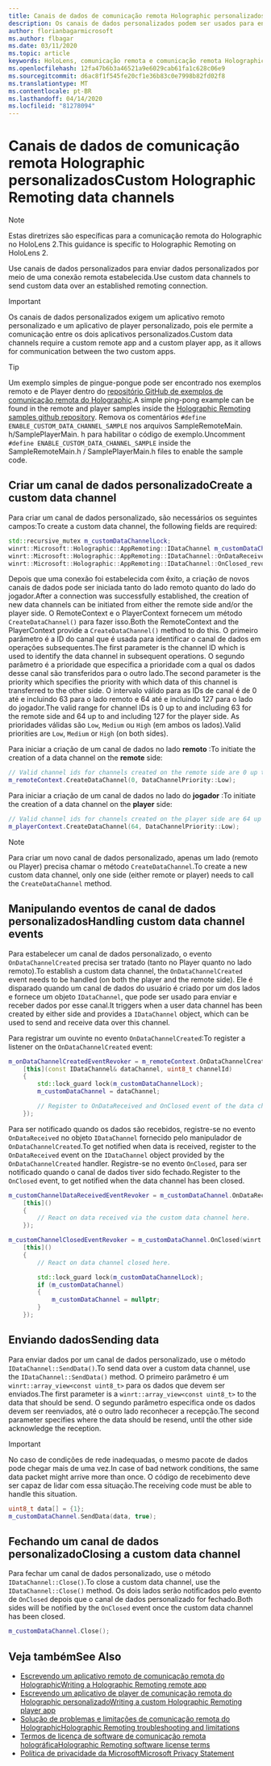 ```yaml
---
title: Canais de dados de comunicação remota Holographic personalizados
description: Os canais de dados personalizados podem ser usados para enviar dados do usuário pela conexão remota Holographic já estabelecida.
author: florianbagarmicrosoft
ms.author: flbagar
ms.date: 03/11/2020
ms.topic: article
keywords: HoloLens, comunicação remota e comunicação remota Holographic
ms.openlocfilehash: 12fa47b6b3a46521a9e6029cab61fa1c628c06e9
ms.sourcegitcommit: d6ac8f1f545fe20cf1e36b83c0e7998b82fd02f8
ms.translationtype: MT
ms.contentlocale: pt-BR
ms.lasthandoff: 04/14/2020
ms.locfileid: "81278094"
---
```

# <a name="custom-holographic-remoting-data-channels"></a><span data-ttu-id="c70c3-104">Canais de dados de comunicação remota Holographic personalizados</span><span class="sxs-lookup"><span data-stu-id="c70c3-104">Custom Holographic Remoting data channels</span></span>

>[!NOTE]
><span data-ttu-id="c70c3-105">Estas diretrizes são específicas para a comunicação remota do Holographic no HoloLens 2.</span><span class="sxs-lookup"><span data-stu-id="c70c3-105">This guidance is specific to Holographic Remoting on HoloLens 2.</span></span>

<span data-ttu-id="c70c3-106">Use canais de dados personalizados para enviar dados personalizados por meio de uma conexão remota estabelecida.</span><span class="sxs-lookup"><span data-stu-id="c70c3-106">Use custom data channels to send custom data over an established remoting connection.</span></span>

>[!IMPORTANT]
><span data-ttu-id="c70c3-107">Os canais de dados personalizados exigem um aplicativo remoto personalizado e um aplicativo de player personalizado, pois ele permite a comunicação entre os dois aplicativos personalizados.</span><span class="sxs-lookup"><span data-stu-id="c70c3-107">Custom data channels require a custom remote app and a custom player app, as it allows for communication between the two custom apps.</span></span>

>[!TIP]
><span data-ttu-id="c70c3-108">Um exemplo simples de pingue-pongue pode ser encontrado nos exemplos remoto e de Player dentro do [repositório GitHub de exemplos de comunicação remota do Holographic](https://github.com/microsoft/MixedReality-HolographicRemoting-Samples).</span><span class="sxs-lookup"><span data-stu-id="c70c3-108">A simple ping-pong example can be found in the remote and player samples inside the [Holographic Remoting samples github repository](https://github.com/microsoft/MixedReality-HolographicRemoting-Samples).</span></span> <span data-ttu-id="c70c3-109">Remova os comentários ```#define ENABLE_CUSTOM_DATA_CHANNEL_SAMPLE``` nos arquivos SampleRemoteMain. h/SamplePlayerMain. h para habilitar o código de exemplo.</span><span class="sxs-lookup"><span data-stu-id="c70c3-109">Uncomment ```#define ENABLE_CUSTOM_DATA_CHANNEL_SAMPLE``` inside the SampleRemoteMain.h / SamplePlayerMain.h files to enable the sample code.</span></span>


## <a name="create-a-custom-data-channel"></a><span data-ttu-id="c70c3-110">Criar um canal de dados personalizado</span><span class="sxs-lookup"><span data-stu-id="c70c3-110">Create a custom data channel</span></span>


<span data-ttu-id="c70c3-111">Para criar um canal de dados personalizado, são necessários os seguintes campos:</span><span class="sxs-lookup"><span data-stu-id="c70c3-111">To create a custom data channel, the following fields are required:</span></span>
```cpp
std::recursive_mutex m_customDataChannelLock;
winrt::Microsoft::Holographic::AppRemoting::IDataChannel m_customDataChannel = nullptr;
winrt::Microsoft::Holographic::AppRemoting::IDataChannel::OnDataReceived_revoker m_customChannelDataReceivedEventRevoker;
winrt::Microsoft::Holographic::AppRemoting::IDataChannel::OnClosed_revoker m_customChannelClosedEventRevoker;
```

<span data-ttu-id="c70c3-112">Depois que uma conexão foi estabelecida com êxito, a criação de novos canais de dados pode ser iniciada tanto do lado remoto quanto do lado do jogador.</span><span class="sxs-lookup"><span data-stu-id="c70c3-112">After a connection was successfully established, the creation of new data channels can be initiated from either the remote side and/or the player side.</span></span> <span data-ttu-id="c70c3-113">O RemoteContext e o PlayerContext fornecem um método ```CreateDataChannel()``` para fazer isso.</span><span class="sxs-lookup"><span data-stu-id="c70c3-113">Both the RemoteContext and the PlayerContext provide a ```CreateDataChannel()``` method to do this.</span></span> <span data-ttu-id="c70c3-114">O primeiro parâmetro é a ID do canal que é usada para identificar o canal de dados em operações subsequentes.</span><span class="sxs-lookup"><span data-stu-id="c70c3-114">The first parameter is the channel ID which is used to identify the data channel in subsequent operations.</span></span> <span data-ttu-id="c70c3-115">O segundo parâmetro é a prioridade que especifica a prioridade com a qual os dados desse canal são transferidos para o outro lado.</span><span class="sxs-lookup"><span data-stu-id="c70c3-115">The second parameter is the priority which specifies the priority with which data of this channel is transferred to the other side.</span></span> <span data-ttu-id="c70c3-116">O intervalo válido para as IDs de canal é de 0 até e incluindo 63 para o lado remoto e 64 até e incluindo 127 para o lado do jogador.</span><span class="sxs-lookup"><span data-stu-id="c70c3-116">The valid range for channel IDs is 0 up to and including 63 for the remote side and 64 up to and including 127 for the player side.</span></span> <span data-ttu-id="c70c3-117">As prioridades válidas são ```Low```, ```Medium``` ou ```High``` (em ambos os lados).</span><span class="sxs-lookup"><span data-stu-id="c70c3-117">Valid priorities are ```Low```, ```Medium``` or ```High``` (on both sides).</span></span>

<span data-ttu-id="c70c3-118">Para iniciar a criação de um canal de dados no lado **remoto** :</span><span class="sxs-lookup"><span data-stu-id="c70c3-118">To initiate the creation of a data channel on the **remote** side:</span></span>
```cpp
// Valid channel ids for channels created on the remote side are 0 up to and including 63
m_remoteContext.CreateDataChannel(0, DataChannelPriority::Low);
```

<span data-ttu-id="c70c3-119">Para iniciar a criação de um canal de dados no lado do **jogador** :</span><span class="sxs-lookup"><span data-stu-id="c70c3-119">To initiate the creation of a data channel on the **player** side:</span></span>
```cpp
// Valid channel ids for channels created on the player side are 64 up to and including 127
m_playerContext.CreateDataChannel(64, DataChannelPriority::Low);
```

>[!NOTE]
><span data-ttu-id="c70c3-120">Para criar um novo canal de dados personalizado, apenas um lado (remoto ou Player) precisa chamar o método ```CreateDataChannel```.</span><span class="sxs-lookup"><span data-stu-id="c70c3-120">To create a new custom data channel, only one side (either remote or player) needs to call the ```CreateDataChannel``` method.</span></span>

## <a name="handling-custom-data-channel-events"></a><span data-ttu-id="c70c3-121">Manipulando eventos de canal de dados personalizados</span><span class="sxs-lookup"><span data-stu-id="c70c3-121">Handling custom data channel events</span></span>

<span data-ttu-id="c70c3-122">Para estabelecer um canal de dados personalizado, o evento ```OnDataChannelCreated``` precisa ser tratado (tanto no Player quanto no lado remoto).</span><span class="sxs-lookup"><span data-stu-id="c70c3-122">To establish a custom data channel, the ```OnDataChannelCreated``` event needs to be handled (on both the player and the remote side).</span></span> <span data-ttu-id="c70c3-123">Ele é disparado quando um canal de dados do usuário é criado por um dos lados e fornece um objeto ```IDataChannel```, que pode ser usado para enviar e receber dados por esse canal.</span><span class="sxs-lookup"><span data-stu-id="c70c3-123">It triggers when a user data channel has been created by either side and provides a ```IDataChannel``` object, which can be used to send and receive data over this channel.</span></span>

<span data-ttu-id="c70c3-124">Para registrar um ouvinte no evento ```OnDataChannelCreated```:</span><span class="sxs-lookup"><span data-stu-id="c70c3-124">To register a listener on the ```OnDataChannelCreated``` event:</span></span>
```cpp
m_onDataChannelCreatedEventRevoker = m_remoteContext.OnDataChannelCreated(winrt::auto_revoke,
    [this](const IDataChannel& dataChannel, uint8_t channelId)
    {
        std::lock_guard lock(m_customDataChannelLock);
        m_customDataChannel = dataChannel;

        // Register to OnDataReceived and OnClosed event of the data channel here, see below...
    });
```

<span data-ttu-id="c70c3-125">Para ser notificado quando os dados são recebidos, registre-se no evento ```OnDataReceived``` no objeto ```IDataChannel``` fornecido pelo manipulador de ```OnDataChannelCreated```.</span><span class="sxs-lookup"><span data-stu-id="c70c3-125">To get notified when data is received, register to the ```OnDataReceived``` event on the ```IDataChannel``` object provided by the ```OnDataChannelCreated``` handler.</span></span> <span data-ttu-id="c70c3-126">Registre-se no evento ```OnClosed```, para ser notificado quando o canal de dados tiver sido fechado.</span><span class="sxs-lookup"><span data-stu-id="c70c3-126">Register to the ```OnClosed``` event, to get notified when the data channel has been closed.</span></span>

```cpp
m_customChannelDataReceivedEventRevoker = m_customDataChannel.OnDataReceived(winrt::auto_revoke, 
    [this]()
    {
        // React on data received via the custom data channel here.
    });

m_customChannelClosedEventRevoker = m_customDataChannel.OnClosed(winrt::auto_revoke,
    [this]()
    {
        // React on data channel closed here.

        std::lock_guard lock(m_customDataChannelLock);
        if (m_customDataChannel)
        {
            m_customDataChannel = nullptr;
        }
    });
```

## <a name="sending-data"></a><span data-ttu-id="c70c3-127">Enviando dados</span><span class="sxs-lookup"><span data-stu-id="c70c3-127">Sending data</span></span>

<span data-ttu-id="c70c3-128">Para enviar dados por um canal de dados personalizado, use o método ```IDataChannel::SendData()```.</span><span class="sxs-lookup"><span data-stu-id="c70c3-128">To send data over a custom data channel, use the ```IDataChannel::SendData()``` method.</span></span> <span data-ttu-id="c70c3-129">O primeiro parâmetro é um ```winrt::array_view<const uint8_t>``` para os dados que devem ser enviados.</span><span class="sxs-lookup"><span data-stu-id="c70c3-129">The first parameter is a ```winrt::array_view<const uint8_t>``` to the data that should be send.</span></span> <span data-ttu-id="c70c3-130">O segundo parâmetro especifica onde os dados devem ser reenviados, até o outro lado reconhecer a recepção.</span><span class="sxs-lookup"><span data-stu-id="c70c3-130">The second parameter specifies where the data should be resend, until the other side acknowledge the reception.</span></span> 

>[!IMPORTANT]
><span data-ttu-id="c70c3-131">No caso de condições de rede inadequadas, o mesmo pacote de dados pode chegar mais de uma vez.</span><span class="sxs-lookup"><span data-stu-id="c70c3-131">In case of bad network conditions, the same data packet might arrive more than once.</span></span> <span data-ttu-id="c70c3-132">O código de recebimento deve ser capaz de lidar com essa situação.</span><span class="sxs-lookup"><span data-stu-id="c70c3-132">The receiving code must be able to handle this situation.</span></span>

```cpp
uint8_t data[] = {1};
m_customDataChannel.SendData(data, true);
```

## <a name="closing-a-custom-data-channel"></a><span data-ttu-id="c70c3-133">Fechando um canal de dados personalizado</span><span class="sxs-lookup"><span data-stu-id="c70c3-133">Closing a custom data channel</span></span>

<span data-ttu-id="c70c3-134">Para fechar um canal de dados personalizado, use o método ```IDataChannel::Close()```.</span><span class="sxs-lookup"><span data-stu-id="c70c3-134">To close a custom data channel, use the ```IDataChannel::Close()``` method.</span></span> <span data-ttu-id="c70c3-135">Os dois lados serão notificados pelo evento de ```OnClosed``` depois que o canal de dados personalizado for fechado.</span><span class="sxs-lookup"><span data-stu-id="c70c3-135">Both sides will be notified by the ```OnClosed``` event once the custom data channel has been closed.</span></span>

```cpp
m_customDataChannel.Close();
```

## <a name="see-also"></a><span data-ttu-id="c70c3-136">Veja também</span><span class="sxs-lookup"><span data-stu-id="c70c3-136">See Also</span></span>
* [<span data-ttu-id="c70c3-137">Escrevendo um aplicativo remoto de comunicação remota do Holographic</span><span class="sxs-lookup"><span data-stu-id="c70c3-137">Writing a Holographic Remoting remote app</span></span>](holographic-remoting-create-host.md)
* [<span data-ttu-id="c70c3-138">Escrevendo um aplicativo de player de comunicação remota do Holographic personalizado</span><span class="sxs-lookup"><span data-stu-id="c70c3-138">Writing a custom Holographic Remoting player app</span></span>](holographic-remoting-create-player.md)
* [<span data-ttu-id="c70c3-139">Solução de problemas e limitações de comunicação remota do Holographic</span><span class="sxs-lookup"><span data-stu-id="c70c3-139">Holographic Remoting troubleshooting and limitations</span></span>](holographic-remoting-troubleshooting.md)
* [<span data-ttu-id="c70c3-140">Termos de licença de software de comunicação remota holográfica</span><span class="sxs-lookup"><span data-stu-id="c70c3-140">Holographic Remoting software license terms</span></span>](https://docs.microsoft.com//legal/mixed-reality/microsoft-holographic-remoting-software-license-terms)
* [<span data-ttu-id="c70c3-141">Política de privacidade da Microsoft</span><span class="sxs-lookup"><span data-stu-id="c70c3-141">Microsoft Privacy Statement</span></span>](https://go.microsoft.com/fwlink/?LinkId=521839)
